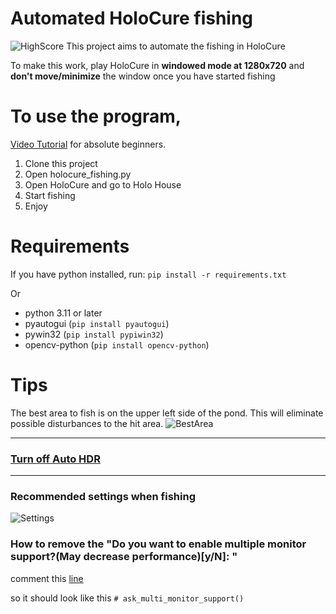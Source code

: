 # Automated HoloCure fishing
![HighScore](https://github.com/nopeAnon/Automated-HoloCure-Fishing/assets/91358729/ceb6506a-19cd-493a-afcf-980f39125f8a)
This project aims to automate the fishing in HoloCure

To make this work, play HoloCure in **windowed mode at 1280x720** and **don't move/minimize** the window once you have started fishing

# To use the program, 
[Video Tutorial](https://drive.google.com/file/d/14Xha8OWFiv26zBD4cYjMsHLD896q8RH4/view?usp=sharing) for absolute beginners.

1. Clone this project
1. Open holocure_fishing.py
1. Open HoloCure and go to Holo House
1. Start fishing
1. Enjoy



# Requirements
If you have python installed, run:
`pip install -r requirements.txt`

Or

* python 3.11 or later
* pyautogui (`pip install pyautogui`)
* pywin32 (`pip install pypiwin32`)
* opencv-python (`pip install opencv-python`)

# Tips
The best area to fish is on the upper left side of the pond.
This will eliminate possible disturbances to the hit area.
![BestArea](https://github.com/nopeAnon/Automated-HoloCure-Fishing/assets/91358729/1d67594f-ae08-4777-acec-69cfd618ae51)

<hr>

### [Turn off Auto HDR](https://github.com/nopeAnon/Automated-HoloCure-Fishing/issues/8#issuecomment-1685914312)

<hr>

### Recommended settings when fishing

![Settings](https://github.com/nopeAnon/Automated-HoloCure-Fishing/assets/91358729/6e5bbc3c-2d98-4f1c-9ed1-93833103fee0)


### How to remove the "Do you want to enable multiple monitor support?(May decrease performance)[y/N]: "
comment this [line](https://github.com/nopeAnon/Automated-HoloCure-Fishing/blob/148d5ce8efee43f7a48ae869016cf555f8fed52c/holocure_fishing.py#L140)

so it should look like this
`# ask_multi_monitor_support()`
